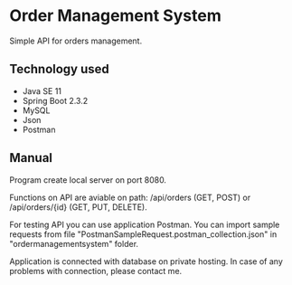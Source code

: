 <h1>Order Management System</h1>

<p>Simple API for orders management.</p>

<h2>Technology used</h2>
    <ul>
        <li>Java SE 11</li>
        <li>Spring Boot 2.3.2</li>
        <li>MySQL</li>
        <li>Json</li>
        <li>Postman</li>
    </ul>

<h2>Manual</h2>
<p>Program create local server on port 8080.</p> 
<p>Functions on API are aviable on path: /api/orders (GET, POST) or /api/orders/{id} (GET, PUT, DELETE). </p>
<p>For testing API you can use application Postman. You can import sample requests from file "PostmanSampleRequest.postman_collection.json" in "ordermanagementsystem" folder.</p>
<p>Application is connected with database on private hosting. In case of any problems with connection, please contact me.</p>